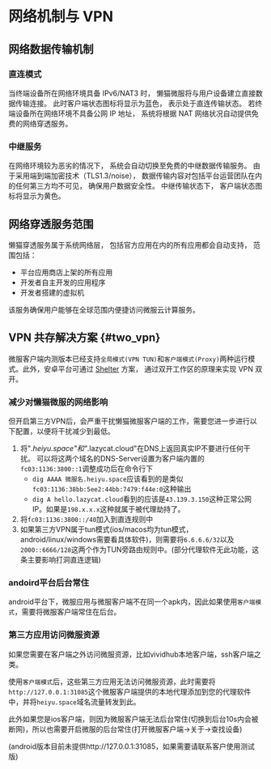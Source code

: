 # 网络机制与 VPN

## 网络数据传输机制

### 直连模式

当终端设备所在网络环境具备 IPv6/NAT3 时， 懒猫微服将与用户设备建立直接数据传输连接。 此时客户端状态图标将显示为蓝色， 表示处于直连传输状态。 若终端设备所在网络环境不具备公网 IP 地址， 系统将根据 NAT 网络状况自动提供免费的网络穿透服务。

### 中继服务

在网络环境较为恶劣的情况下， 系统会自动切换至免费的中继数据传输服务。 由于采用端到端加密技术（TLS1.3/noise）， 数据传输内容对包括平台运营团队在内的任何第三方均不可见， 确保用户数据安全性。 中继传输状态下， 客户端状态图标将显示为黄色。

## 网络穿透服务范围

懒猫穿透服务属于系统网络层， 包括官方应用在内的所有应用都会自动支持， 范围包括：

- 平台应用商店上架的所有应用
- 开发者自主开发的应用程序
- 开发者搭建的虚拟机

该服务确保用户能够在全球范围内便捷访问微服云计算服务。

## VPN 共存解决方案 {#two_vpn}

微服客户端内测版本已经支持`全局模式(VPN TUN)`和`客户端模式(Proxy)`两种运行模式。此外，安卓平台可通过 [Shelter](https://github.com/PeterCxy/Shelter) 方案， 通过双开工作区的原理来实现 VPN 双开。

### 减少对懒猫微服的网络影响

但开启第三方VPN后，会严重干扰懒猫微服客户端的工作，需要您进一步进行以下配置，以便将干扰减少到最低。

1. 将"*.heiyu.space"和"*.lazycat.cloud"在DNS上返回真实IP不要进行任何干扰。
   可以将这两个域名的DNS-Server设置为客户端内置的`fc03:1136:3800::1`调整成功后在命令行下
   - `dig AAAA 微服名.heiyu.space`应该看到的是类似`fc03:1136:38bb:5ee2:44bb:7479:f44e:0`这种输出
   - `dig A hello.lazycat.cloud`看到的应该是`43.139.3.150`这种正常公网IP。如果是`198.x.x.x`这种就属于被代理劫持了。
2. 将`fc03:1136:3800::/40`加入到直连规则中
3. 如果第三方VPN属于tun模式(ios/macos均为tun模式，android/linux/windows需要看具体软件)，则需要将`6.6.6.6/32`以及`2000::6666/128`这两个作为TUN旁路由规则中。(部分代理软件无此功能，这条主要影响打洞直连逻辑)

### andoird平台后台常住

android平台下，微服应用与微服客户端不在同一个apk内，因此如果使用`客户端模式`，需要将微服客户端常住在后台。

### 第三方应用访问微服资源

如果您需要在客户端之外访问微服资源，比如vividhub本地客户端，ssh客户端之类。

使用`客户端模式`后，这些第三方应用无法访问微服资源，此时需要将`http://127.0.0.1:31085`这个微服客户端提供的本地代理添加到您的代理软件中，并将`heiyu.space`域名流量转发到此。

此外如果您是ios客户端，则因为微服客户端无法后台常住(切换到后台10s内会被断网)，所以也需要开启微服的后台常住(打开微服客户端->关于->查找设备)

(android版本目前未提供http://127.0.0.1:31085，如果需要请联系客户使用测试版)
